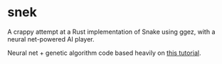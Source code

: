 # snek

A crappy attempt at a Rust implementation of Snake using ggez, with a neural net-powered AI player.

Neural net + genetic algorithm code based heavily on [this tutorial](https://pwy.io/en/posts/learning-to-fly-pt1/).